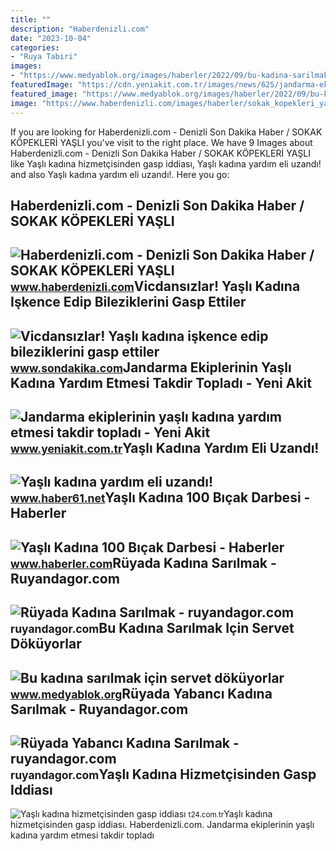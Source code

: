 ```yaml
---
title: ""
description: "Haberdenizli.com"
date: "2023-10-04"
categories:
- "Ruya Tabiri"
images:
- "https://www.medyablok.org/images/haberler/2022/09/bu-kadina-sarilmak-icin-servet-dokuyorlar-1664534216.jpg"
featuredImage: "https://cdn.yeniakit.com.tr/images/news/625/jandarma-ekiplerinin-yasli-kadina-yardim-etmesi-takdir-topladi-1554813150.jpg"
featured_image: "https://www.medyablok.org/images/haberler/2022/09/bu-kadina-sarilmak-icin-servet-dokuyorlar-1664534216.jpg"
image: "https://www.haberdenizli.com/images/haberler/sokak_kopekleri_yasli_kadina_saldirdi_h14710.jpg"
---
```


If you are looking for Haberdenizli.com - Denizli Son Dakika Haber / SOKAK KÖPEKLERİ YAŞLI you've visit to the right place. We have 9 Images about Haberdenizli.com - Denizli Son Dakika Haber / SOKAK KÖPEKLERİ YAŞLI like Yaşlı kadına hizmetçisinden gasp iddiası, Yaşlı kadına yardım eli uzandı! and also Yaşlı kadına yardım eli uzandı!. Here you go:

Haberdenizli.com - Denizli Son Dakika Haber / SOKAK KÖPEKLERİ YAŞLI
-------------------------------------------------------------------

 ![Haberdenizli.com - Denizli Son Dakika Haber / SOKAK KÖPEKLERİ YAŞLI](https://www.haberdenizli.com/images/haberler/sokak_kopekleri_yasli_kadina_saldirdi_h14710.jpg) <small>www.haberdenizli.com</small>Vicdansızlar! Yaşlı Kadına Işkence Edip Bileziklerini Gasp Ettiler
------------------------------------------------------------------

 ![Vicdansızlar! Yaşlı kadına işkence edip bileziklerini gasp ettiler](https://i2.sdacdn.com/haber/2021/01/09/vicdansizlar-yasli-kadina-iskence-edip-13856567_4525_m.jpg) <small>www.sondakika.com</small>Jandarma Ekiplerinin Yaşlı Kadına Yardım Etmesi Takdir Topladı - Yeni Akit
--------------------------------------------------------------------------

 ![Jandarma ekiplerinin yaşlı kadına yardım etmesi takdir topladı - Yeni Akit](https://cdn.yeniakit.com.tr/images/news/625/jandarma-ekiplerinin-yasli-kadina-yardim-etmesi-takdir-topladi-1554813150.jpg) <small>www.yeniakit.com.tr</small>Yaşlı Kadına Yardım Eli Uzandı!
-------------------------------

 ![Yaşlı kadına yardım eli uzandı!](https://resim.haber61.net/haberler/2019/08/08/yasli_kadina_yardim_eli_uzandi_h364286_67a36.jpg) <small>www.haber61.net</small>Yaşlı Kadına 100 Bıçak Darbesi - Haberler
-----------------------------------------

 ![Yaşlı Kadına 100 Bıçak Darbesi - Haberler](https://foto.haberler.com/galeri/2011/02/17/yasli-kadina-100-bicak-darbesi_41743_b.jpg) <small>www.haberler.com</small>Rüyada Kadına Sarılmak - Ruyandagor.com
---------------------------------------

 ![Rüyada Kadına Sarılmak - ruyandagor.com](https://images.ruyandagor.com/2017/04/kadina-sarilmak-1705.jpg) <small>ruyandagor.com</small>Bu Kadına Sarılmak Için Servet Döküyorlar
-----------------------------------------

 ![Bu kadına sarılmak için servet döküyorlar](https://www.medyablok.org/images/haberler/2022/09/bu-kadina-sarilmak-icin-servet-dokuyorlar-1664534216.jpg) <small>www.medyablok.org</small>Rüyada Yabancı Kadına Sarılmak - Ruyandagor.com
-----------------------------------------------

 ![Rüyada Yabancı Kadına Sarılmak - ruyandagor.com](https://images.ruyandagor.com/2017/05/yabanci-kadina-sarilmak-1703.jpg) <small>ruyandagor.com</small>Yaşlı Kadına Hizmetçisinden Gasp Iddiası
----------------------------------------

 ![Yaşlı kadına hizmetçisinden gasp iddiası](https://media-cdn.t24.com.tr/media/stories/2018/04/raw_yasli-kadina-hizmetcisinden-gasp-iddiasi_575358979.jpg) <small>t24.com.tr</small>Yaşlı kadına hizmetçisinden gasp iddiası. Haberdenizli.com. Jandarma ekiplerinin yaşlı kadına yardım etmesi takdir topladı

